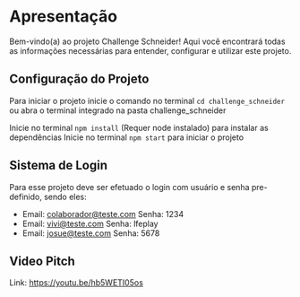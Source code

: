 # Apresentação

Bem-vindo(a) ao projeto Challenge Schneider! Aqui você encontrará todas as informações necessárias para entender, configurar e utilizar este projeto.

## Configuração do Projeto

Para iniciar o projeto inicie o comando no terminal `cd challenge_schneider` ou abra o terminal integrado na pasta challenge_schneider

Inicie no terminal `npm install` (Requer node instalado) para instalar as dependências
Inicie no terminal `npm start` para iniciar o projeto

## Sistema de Login

Para esse projeto deve ser efetuado o login com usuário e senha pre-definido, sendo eles:

- Email: <colaborador@teste.com> Senha: 1234
- Email: <vivi@teste.com> Senha: lfeplay
- Email: <josue@teste.com> Senha: 5678

## Video Pitch

Link: <https://youtu.be/hb5WETI05os>
